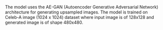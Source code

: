 The model uses the AE-GAN (Autoencoder Generative Adversarial Network) architecture for generating upsampled images. The model is trained on Celeb-A image (1024 x 1024) dataset where input image is of 128x128 and generated image is of shape 480x480. 

